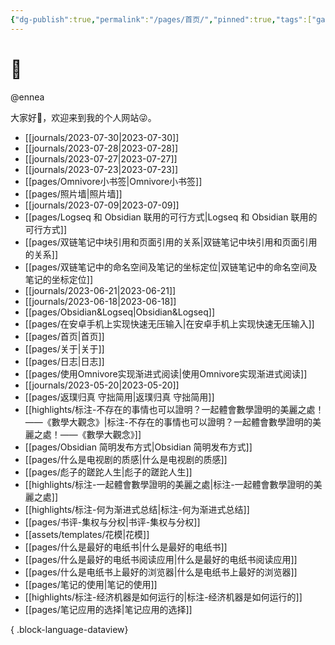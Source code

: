 ```yaml
---
{"dg-publish":true,"permalink":"/pages/首页/","pinned":true,"tags":["gardenEntry"],"dgShowBacklinks":false,"dgShowLocalGraph":false,"dgShowInlineTitle":false,"noteIcon":"1","created":"2023-06-02T08:43:44.768+08:00","updated":""}
---
```


# 🌲

@ennea

大家好👋，欢迎来到我的个人网站😜。

- [[journals/2023-07-30\|2023-07-30]]
- [[journals/2023-07-28\|2023-07-28]]
- [[journals/2023-07-27\|2023-07-27]]
- [[journals/2023-07-23\|2023-07-23]]
- [[pages/Omnivore小书签\|Omnivore小书签]]
- [[pages/照片墙\|照片墙]]
- [[journals/2023-07-09\|2023-07-09]]
- [[pages/Logseq 和 Obsidian 联用的可行方式\|Logseq 和 Obsidian 联用的可行方式]]
- [[pages/双链笔记中块引用和页面引用的关系\|双链笔记中块引用和页面引用的关系]]
- [[pages/双链笔记中的命名空间及笔记的坐标定位\|双链笔记中的命名空间及笔记的坐标定位]]
- [[journals/2023-06-21\|2023-06-21]]
- [[journals/2023-06-18\|2023-06-18]]
- [[pages/Obsidian&Logseq\|Obsidian&Logseq]]
- [[pages/在安卓手机上实现快速无压输入\|在安卓手机上实现快速无压输入]]
- [[pages/首页\|首页]]
- [[pages/关于\|关于]]
- [[pages/日志\|日志]]
- [[pages/使用Omnivore实现渐进式阅读\|使用Omnivore实现渐进式阅读]]
- [[journals/2023-05-20\|2023-05-20]]
- [[pages/返璞归真 守拙简用\|返璞归真 守拙简用]]
- [[highlights/标注-不存在的事情也可以證明？一起體會數學證明的美麗之處！——《數學大觀念》\|标注-不存在的事情也可以證明？一起體會數學證明的美麗之處！——《數學大觀念》]]
- [[pages/Obsidian 简明发布方式\|Obsidian 简明发布方式]]
- [[pages/什么是电视剧的质感\|什么是电视剧的质感]]
- [[pages/彪子的蹉跎人生\|彪子的蹉跎人生]]
- [[highlights/标注-一起體會數學證明的美麗之處\|标注-一起體會數學證明的美麗之處]]
- [[highlights/标注-何为渐进式总结\|标注-何为渐进式总结]]
- [[pages/书评-集权与分权\|书评-集权与分权]]
- [[assets/templates/花模\|花模]]
- [[pages/什么是最好的电纸书\|什么是最好的电纸书]]
- [[pages/什么是最好的电纸书阅读应用\|什么是最好的电纸书阅读应用]]
- [[pages/什么是电纸书上最好的浏览器\|什么是电纸书上最好的浏览器]]
- [[pages/笔记的使用\|笔记的使用]]
- [[highlights/标注-经济机器是如何运行的\|标注-经济机器是如何运行的]]
- [[pages/笔记应用的选择\|笔记应用的选择]]

{ .block-language-dataview}
